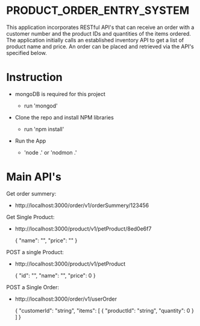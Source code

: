 

# PRODUCT_ORDER_ENTRY_SYSTEM

This application incorporates RESTful API's that can receive an order with a customer number and the product IDs and quantities of the items ordered. The application initially calls an established inventory API to get a list of product name and price. An order can be placed and retrieved via the API's specified below.


# Instruction 
 
* mongoDB is required for this project 
    * run 'mongod' 

* Clone the repo and install NPM libraries 
    * run 'npm install'

* Run the App
    *  'node .' or 'nodmon .'


# Main API's

Get order summery:
* http://localhost:3000/order/v1/orderSummery/123456

    
Get Single Product:
*  http://localhost:3000/product/v1/petProduct/8ed0e6f7

    {
        "name": "",
        "price": ""
    }


POST a single Product:
* http://localhost:3000/product/v1/petProduct

    {
        "id": "",
        "name": "",
        "price": 0
    }

POST a Single Order:
* http://localhost:3000/order/v1/userOrder

    {
    "customerId": "string",
    "items": [
        {
        "productId": "string",
        "quantity": 0
        }
    ]
    }

